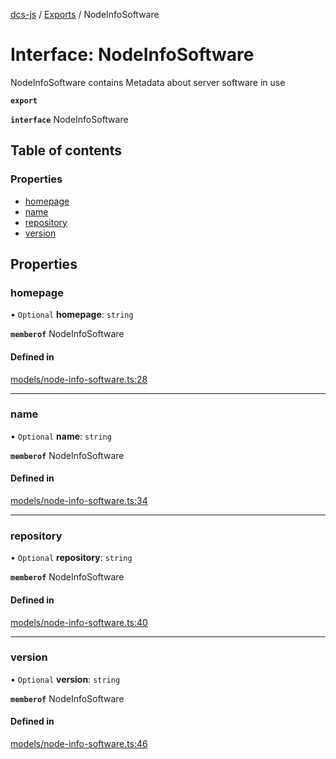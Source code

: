 [dcs-js](../README.md) / [Exports](../modules.md) / NodeInfoSoftware

# Interface: NodeInfoSoftware

NodeInfoSoftware contains Metadata about server software in use

**`export`**

**`interface`** NodeInfoSoftware

## Table of contents

### Properties

- [homepage](NodeInfoSoftware.md#homepage)
- [name](NodeInfoSoftware.md#name)
- [repository](NodeInfoSoftware.md#repository)
- [version](NodeInfoSoftware.md#version)

## Properties

### <a id="homepage" name="homepage"></a> homepage

• `Optional` **homepage**: `string`

**`memberof`** NodeInfoSoftware

#### Defined in

[models/node-info-software.ts:28](https://github.com/unfoldingWord/dcs-js/blob/42a7ab5/models/node-info-software.ts#L28)

___

### <a id="name" name="name"></a> name

• `Optional` **name**: `string`

**`memberof`** NodeInfoSoftware

#### Defined in

[models/node-info-software.ts:34](https://github.com/unfoldingWord/dcs-js/blob/42a7ab5/models/node-info-software.ts#L34)

___

### <a id="repository" name="repository"></a> repository

• `Optional` **repository**: `string`

**`memberof`** NodeInfoSoftware

#### Defined in

[models/node-info-software.ts:40](https://github.com/unfoldingWord/dcs-js/blob/42a7ab5/models/node-info-software.ts#L40)

___

### <a id="version" name="version"></a> version

• `Optional` **version**: `string`

**`memberof`** NodeInfoSoftware

#### Defined in

[models/node-info-software.ts:46](https://github.com/unfoldingWord/dcs-js/blob/42a7ab5/models/node-info-software.ts#L46)
